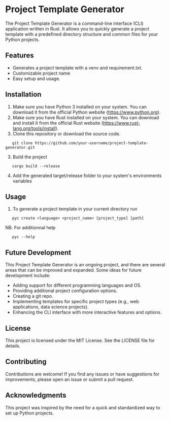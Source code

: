 # Project Template Generator

The Project Template Generator is a command-line interface (CLI) application written in Rust. 
It allows you to quickly generate a project template with a predefined directory structure and common files for your Python projects.

## Features
- Generates a project template with a venv and requirement.txt.
- Customizable project name
- Easy setup and usage.

## Installation
1. Make sure you have Python 3 installed on your system. You can download it from the official Python website (https://www.python.org).
2. Make sure you have Rust installed on your system. You can download and install it from the official Rust website (https://www.rust-lang.org/tools/install).
3. Clone this repository or download the source code.
```shell
   git clone https://github.com/your-username/project-template-generator.git
```
3. Build the project
```shell
   cargo build --release
```
4. Add the generated target/release folder to your system's environments variables

## Usage
1. To generate a project template in your current directory run
```shell
   pyc create <language> <project_name> [project_type] [path]
```
NB. For additionnal help
```shell
   pyc --help
```

## Future Development 
This Project Template Generator is an ongoing project, and there are several areas that can be improved and expanded. Some ideas for future development include:

- Adding support for different programming languages and OS.
- Providing additional project configuration options.
- Creating a git repo. 
- Implementing templates for specific project types (e.g., web applications, data science projects).
- Enhancing the CLI interface with more interactive features and options.

## License
This project is licensed under the MIT License. See the LICENSE file for details.

## Contributing
Contributions are welcome! If you find any issues or have suggestions for improvements, please open an issue or submit a pull request.

## Acknowledgments
This project was inspired by the need for a quick and standardized way to set up Python projects.
